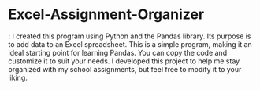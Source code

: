 # Excel-Assignment-Organizer


: I created this program using Python and the Pandas library. Its purpose is to add data to an Excel spreadsheet. This is a simple program, making it an ideal starting point for learning Pandas. You can copy the code and customize it to suit your needs. I developed this project to help me stay organized with my school assignments, but feel free to modify it to your liking.
